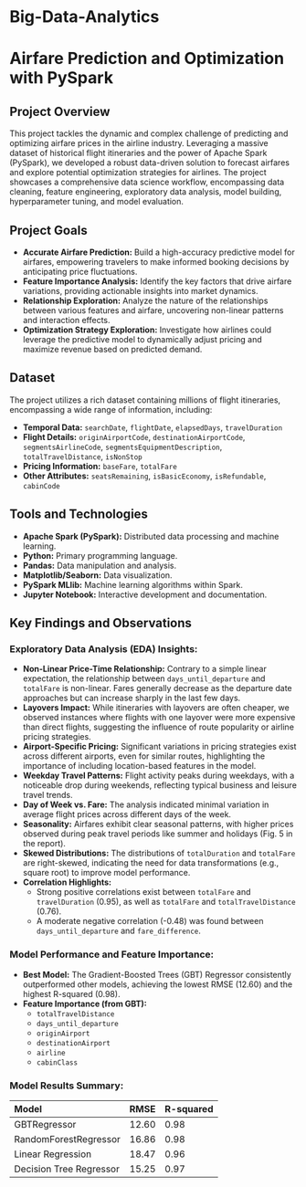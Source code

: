 # Big-Data-Analytics
# Airfare Prediction and Optimization with PySpark

## Project Overview

This project tackles the dynamic and complex challenge of predicting and optimizing airfare prices in the airline industry. Leveraging a massive dataset of historical flight itineraries and the power of Apache Spark (PySpark), we developed a robust data-driven solution to forecast airfares and explore potential optimization strategies for airlines. The project showcases a comprehensive data science workflow, encompassing data cleaning, feature engineering, exploratory data analysis, model building, hyperparameter tuning, and model evaluation.

## Project Goals

*   **Accurate Airfare Prediction:** Build a high-accuracy predictive model for airfares, empowering travelers to make informed booking decisions by anticipating price fluctuations.
*   **Feature Importance Analysis:** Identify the key factors that drive airfare variations, providing actionable insights into market dynamics.
*   **Relationship Exploration:** Analyze the nature of the relationships between various features and airfare, uncovering non-linear patterns and interaction effects.
*   **Optimization Strategy Exploration:** Investigate how airlines could leverage the predictive model to dynamically adjust pricing and maximize revenue based on predicted demand.

## Dataset

The project utilizes a rich dataset containing millions of flight itineraries, encompassing a wide range of information, including:

*   **Temporal Data:** `searchDate`, `flightDate`, `elapsedDays`, `travelDuration`
*   **Flight Details:** `originAirportCode`, `destinationAirportCode`, `segmentsAirlineCode`, `segmentsEquipmentDescription`, `totalTravelDistance`, `isNonStop`
*   **Pricing Information:** `baseFare`, `totalFare`
*   **Other Attributes:** `seatsRemaining`, `isBasicEconomy`, `isRefundable`, `cabinCode`

## Tools and Technologies

*   **Apache Spark (PySpark):** Distributed data processing and machine learning.
*   **Python:** Primary programming language.
*   **Pandas:** Data manipulation and analysis.
*   **Matplotlib/Seaborn:** Data visualization.
*   **PySpark MLlib:** Machine learning algorithms within Spark.
*   **Jupyter Notebook:** Interactive development and documentation.

## Key Findings and Observations

### Exploratory Data Analysis (EDA) Insights:

*   **Non-Linear Price-Time Relationship:** Contrary to a simple linear expectation, the relationship between `days_until_departure` and `totalFare` is non-linear. Fares generally decrease as the departure date approaches but can increase sharply in the last few days.
*   **Layovers Impact:** While itineraries with layovers are often cheaper, we observed instances where flights with one layover were more expensive than direct flights, suggesting the influence of route popularity or airline pricing strategies.
*   **Airport-Specific Pricing:** Significant variations in pricing strategies exist across different airports, even for similar routes, highlighting the importance of including location-based features in the model.
*   **Weekday Travel Patterns:** Flight activity peaks during weekdays, with a noticeable drop during weekends, reflecting typical business and leisure travel trends.
*   **Day of Week vs. Fare:** The analysis indicated minimal variation in average flight prices across different days of the week.
*   **Seasonality:** Airfares exhibit clear seasonal patterns, with higher prices observed during peak travel periods like summer and holidays (Fig. 5 in the report).
*   **Skewed Distributions:** The distributions of `totalDuration` and `totalFare` are right-skewed, indicating the need for data transformations (e.g., square root) to improve model performance.
*   **Correlation Highlights:**
    *   Strong positive correlations exist between `totalFare` and `travelDuration` (0.95), as well as `totalFare` and `totalTravelDistance` (0.76).
    *   A moderate negative correlation (-0.48) was found between `days_until_departure` and `fare_difference`.

### Model Performance and Feature Importance:

*   **Best Model:** The Gradient-Boosted Trees (GBT) Regressor consistently outperformed other models, achieving the lowest RMSE (12.60) and the highest R-squared (0.98).
*   **Feature Importance (from GBT):**
    *   `totalTravelDistance`
    *   `days_until_departure`
    *   `originAirport`
    *   `destinationAirport`
    *   `airline`
    *   `cabinClass`

### Model Results Summary:

| Model                 | RMSE   | R-squared |
| :-------------------- | :----- | :-------- |
| GBTRegressor          | 12.60  | 0.98      |
| RandomForestRegressor | 16.86  | 0.98      |
| Linear Regression     | 18.47  | 0.96      |
| Decision Tree Regressor | 15.25  | 0.97     |
